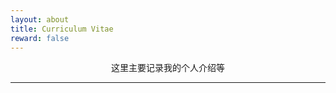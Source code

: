 ```yaml
---
layout: about
title: Curriculum Vitae
reward: false
---
```


<!-- <center><img src="https://selous123.github.io/assets/img/avatar.webp" width="200" height="200"/></center> -->

<!-- <center><p style="font-size='16px' font-style='bold'">计算机视觉算法工程师</p></center> -->
<center><p style="font-size='16px' font-style='bold'">这里主要记录我的个人介绍等</p></center>
 
---

